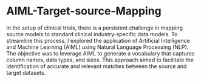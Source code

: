 # AIML-Target-source-Mapping

In the setup of clinical trials, there is a persistent challenge in mapping source models to standard clinical industry-specific data models. To streamline this process, I explored the application of Artificial Intelligence and Machine Learning (AIML) using Natural Language Processing (NLP). The objective was to leverage AIML to generate a vocabulary that captures column names, data types, and sizes. This approach aimed to facilitate the identification of accurate and relevant matches between the source and target datasets.
